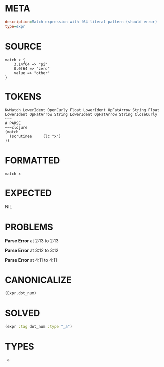 # META
~~~ini
description=Match expression with f64 literal pattern (should error)
type=expr
~~~
# SOURCE
~~~roc
match x {
    3.14f64 => "pi"
    0.0f64 => "zero"
    value => "other"
}
~~~
# TOKENS
~~~text
KwMatch LowerIdent OpenCurly Float LowerIdent OpFatArrow String Float LowerIdent OpFatArrow String LowerIdent OpFatArrow String CloseCurly ~~~
# PARSE
~~~clojure
(match
  (scrutinee     (lc "x")
))
~~~
# FORMATTED
~~~roc
match x
~~~
# EXPECTED
NIL
# PROBLEMS
**Parse Error**
at 2:13 to 2:13

**Parse Error**
at 3:12 to 3:12

**Parse Error**
at 4:11 to 4:11

# CANONICALIZE
~~~clojure
(Expr.dot_num)
~~~
# SOLVED
~~~clojure
(expr :tag dot_num :type "_a")
~~~
# TYPES
~~~roc
_a
~~~
